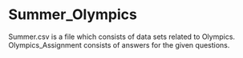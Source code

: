 # Summer_Olympics

Summer.csv is a file which consists of data sets related to Olympics.
Olympics_Assignment consists of answers for the given questions.

 
